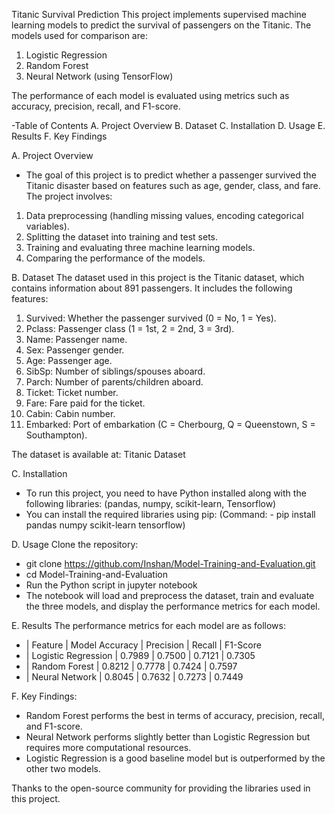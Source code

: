 Titanic Survival Prediction
This project implements supervised machine learning models to predict the survival of passengers on the Titanic. The models used for comparison are:

1. Logistic Regression
2. Random Forest
3. Neural Network (using TensorFlow)

The performance of each model is evaluated using metrics such as accuracy, precision, recall, and F1-score.

-Table of Contents
A. Project Overview
B. Dataset
C. Installation
D. Usage
E. Results
F. Key Findings

A. Project Overview
 - The goal of this project is to predict whether a passenger survived the Titanic disaster based on features such as age, gender, class, and fare. The project involves:

  1. Data preprocessing (handling missing values, encoding categorical variables).
  2. Splitting the dataset into training and test sets.
  3. Training and evaluating three machine learning models.
  4. Comparing the performance of the models.

B. Dataset
The dataset used in this project is the Titanic dataset, which contains information about 891 passengers. It includes the following features:

1. Survived: Whether the passenger survived (0 = No, 1 = Yes).
2. Pclass: Passenger class (1 = 1st, 2 = 2nd, 3 = 3rd).
3. Name: Passenger name.
4. Sex: Passenger gender.
5. Age: Passenger age.
6. SibSp: Number of siblings/spouses aboard.
7. Parch: Number of parents/children aboard.
8. Ticket: Ticket number.
9. Fare: Fare paid for the ticket.
10. Cabin: Cabin number.
11. Embarked: Port of embarkation (C = Cherbourg, Q = Queenstown, S = Southampton).

The dataset is available at: Titanic Dataset

C. Installation
- To run this project, you need to have Python installed along with the following libraries: (pandas, numpy, scikit-learn, Tensorflow)
- You can install the required libraries using pip: (Command: - pip install pandas numpy scikit-learn tensorflow)

D. Usage
Clone the repository:
- git clone https://github.com/Inshan/Model-Training-and-Evaluation.git
- cd Model-Training-and-Evaluation
- Run the Python script in jupyter notebook
- The notebook will load and preprocess the dataset, train and evaluate the three models, and display the performance metrics for each model.

E. Results
The performance metrics for each model are as follows:
- | Feature               | Model	Accuracy | Precision |	Recall |	F1-Score                                                           
- | Logistic Regression   |  0.7989	       |  0.7500   |	0.7121 |	0.7305                               
- | Random Forest         |  0.8212	       |  0.7778   |	0.7424 |	0.7597                               
- | Neural Network        | 0.8045	        | 0.7632	   | 0.7273 |	0.7449                                


F. Key Findings:
- Random Forest performs the best in terms of accuracy, precision, recall, and F1-score.
- Neural Network performs slightly better than Logistic Regression but requires more computational resources.
- Logistic Regression is a good baseline model but is outperformed by the other two models.

Thanks to the open-source community for providing the libraries used in this project.
